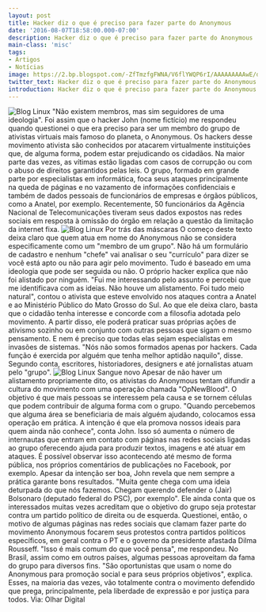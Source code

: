 ```yaml
---
layout: post
title: Hacker diz o que é preciso para fazer parte do Anonymous
date: '2016-08-07T18:58:00.000-07:00'
description: Hacker diz o que é preciso para fazer parte do Anonymous
main-class: 'misc'
tags:
- Artigos
- Notícias
image: https://2.bp.blogspot.com/-ZfTmzfgFWNA/V6flYWQP6rI/AAAAAAAAAwE/dvyZKD9fe7Arlw88DU_y0r4duT8LJi_WACLcB/s72-c/anonymous-hd-desktop-wallpaper-high-definition.jpg
twitter_text: Hacker diz o que é preciso para fazer parte do Anonymous
introduction: Hacker diz o que é preciso para fazer parte do Anonymous
---
```

![Blog Linux](https://2.bp.blogspot.com/-ZfTmzfgFWNA/V6flYWQP6rI/AAAAAAAAAwE/dvyZKD9fe7Arlw88DU_y0r4duT8LJi_WACLcB/s640/anonymous-hd-desktop-wallpaper-high-definition.jpg "Blog Linux")
"Não existem membros, mas sim seguidores de uma ideologia". Foi assim que o hacker John (nome fictício) me respondeu quando questionei o que era preciso para ser um membro do grupo de ativistas virtuais mais famoso do planeta, o Anonymous.
Os hackers desse movimento ativista são conhecidos por atacarem virtualmente instituições que, de alguma forma, podem estar prejudicando os cidadãos. Na maior parte das vezes, as vítimas estão ligadas com casos de corrupção ou com o abuso de direitos garantidos pelas leis.
O grupo, formado em grande parte por especialistas em informática, foca seus ataques principalmente na queda de páginas e no vazamento de informações confidenciais e também de dados pessoais de funcionários de empresas e órgãos públicos, como a Anatel, por exemplo. Recentemente, 50 funcionários da Agência Nacional de Telecomunicações tiveram seus dados expostos nas redes sociais em resposta à omissão do órgão em relação a questão da limitação da internet fixa.
![Blog Linux](https://3.bp.blogspot.com/-bJBNaXZzZIY/V6fluQXQXQI/AAAAAAAAAwI/NK0JacWZcQ0M3pteioUWzZQMi1ftGevKwCLcB/s1600/anonymous-wallpaper-3d_1631484620.jpg "Blog Linux")
Por trás das máscaras
O começo deste texto deixa claro que quem atua em nome do Anonymous não se considera especificamente como um "membro de um grupo". Não há um formulário de cadastro e nenhum "chefe" vai analisar o seu "currículo" para dizer se você está apto ou não para agir pelo movimento. Tudo é baseado em uma ideologia que pode ser seguida ou não.
O próprio hacker explica que não foi alistado por ninguém. "Fui me interessando pelo assunto e percebi que me identificava com as ideias. Não houve um alistamento. Foi tudo meio natural", contou o ativista que esteve envolvido nos ataques contra a Anatel e ao Ministério Público do Mato Grosso do Sul.
Ao que ele deixa claro, basta que o cidadão tenha interesse e concorde com a filosofia adotada pelo movimento. A partir disso, ele poderá praticar suas próprias ações de ativismo sozinho ou em conjunto com outras pessoas que sigam o mesmo pensamento. E nem é preciso que todas elas sejam especialistas em invasões de sistemas.
"Nós não somos formados apenas por hackers. Cada função é exercida por alguém que tenha melhor aptidão naquilo", disse. Segundo conta, escritores, historiadores, designers e até jornalistas atuam pelo "grupo".
![Blog Linux](https://2.bp.blogspot.com/-otabmSCXXg4/V6fmpqs8H5I/AAAAAAAAAwU/tyH8ge0f4lQ27iBV8Z2ZDMKO3cdafPEnACLcB/s1600/Anonymous.jpg "Blog Linux")
Sangue novo
Apesar de não haver um alistamento propriamente dito, os ativistas do Anonymous tentam difundir a cultura do movimento com uma operação chamada "OpNewBlood". O objetivo é que mais pessoas se interessem pela causa e se tornem células que podem contribuir de alguma forma com o grupo.
"Quando percebemos que alguma área se beneficiaria de mais alguém ajudando, colocamos essa operação em prática. A intenção é que ela promova nossos ideais para quem ainda não conhece", conta John. Isso só aumenta o número de internautas que entram em contato com páginas nas redes sociais ligadas ao grupo oferecendo ajuda para produzir textos, imagens e até atuar em ataques. É possível observar isso acontecendo até mesmo de forma pública, nos próprios comentários de publicações no Facebook, por exemplo.
Apesar da intenção ser boa, John revela que nem sempre a prática garante bons resultados. "Muita gente chega com uma ideia deturpada do que nós fazemos. Chegam querendo defender o (Jair) Bolsonaro (deputado federal do PSC), por exemplo". Ele ainda conta que os interessados muitas vezes acreditam que o objetivo do grupo seja protestar contra um partido político de direita ou de esquerda.
Questionei, então, o motivo de algumas páginas nas redes sociais que clamam fazer parte do movimento Anonymous focarem seus protestos contra partidos políticos específicos, em geral contra o PT e o governo da presidente afastada Dilma Rousseff.
"Isso é mais comum do que você pensa", me respondeu. No Brasil, assim como em outros países, algumas pessoas aproveitam da fama do grupo para diversos fins.
"São oportunistas que usam o nome do Anonymous para promoção social e para seus próprios objetivos", explica. Esses, na maioria das vezes, vão totalmente contra o movimento defendido que prega, principalmente, pela liberdade de expressão e por justiça para todos.
Via: Olhar Digital

